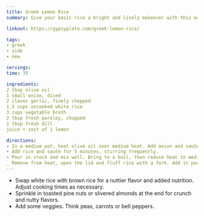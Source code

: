 ```yaml
---
title: Greek Lemon Rice
summary: Give your basic rice a bright and lively makeover with this easy Greek inspired recipe

linkout: https://gypsyplate.com/greek-lemon-rice/

tags:
- greek
- side
- new

servings: 
time: 35

ingredients:
2 tbsp olive oil
1 small onion, diced
2 cloves garlic, finely chopped
1.5 cups uncooked white rice
3 cups vegetable broth
2 tbsp fresh parsley, chopped
1 tbsp fresh dill
juice + zest of 1 lemon

directions:
- In a medium pot, heat olive oil over medium heat. Add onion and sauté till it starts to become translucent. Add in garlic and cook for another minute.
- Add rice and sauté for 5 minutes, stirring frequently.
- Pour in stock and mix well. Bring to a boil, then reduce heat to medium low, cover, and cook for 20 minutes.
_ Remove from heat, open the lid and fluff rice with a fork. Add in parsley, dill, lemon juice and lemon zest. Mix until well combined.
---
```


- Swap white rice with brown rice for a nuttier flavor and added nutrition. Adjust cooking times as necessary.
- Sprinkle in toasted pine nuts or slivered almonds at the end for crunch and nutty flavors.
- Add some veggies. Think peas, carrots or bell peppers.
